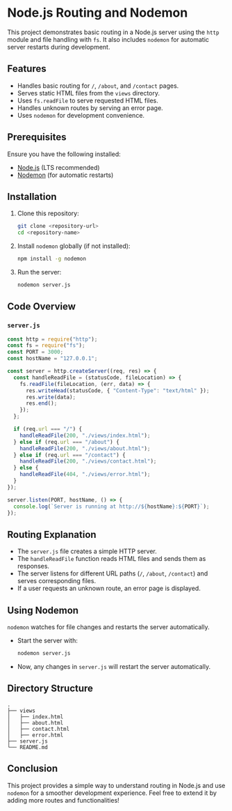 # Node.js Routing and Nodemon

This project demonstrates basic routing in a Node.js server using the `http` module and file handling with `fs`. It also includes `nodemon` for automatic server restarts during development.

## Features
- Handles basic routing for `/`, `/about`, and `/contact` pages.
- Serves static HTML files from the `views` directory.
- Uses `fs.readFile` to serve requested HTML files.
- Handles unknown routes by serving an error page.
- Uses `nodemon` for development convenience.

## Prerequisites
Ensure you have the following installed:
- [Node.js](https://nodejs.org/) (LTS recommended)
- [Nodemon](https://www.npmjs.com/package/nodemon) (for automatic restarts)

## Installation
1. Clone this repository:
   ```sh
   git clone <repository-url>
   cd <repository-name>
   ```
2. Install `nodemon` globally (if not installed):
   ```sh
   npm install -g nodemon
   ```
3. Run the server:
   ```sh
   nodemon server.js
   ```

## Code Overview
### `server.js`
```javascript
const http = require("http");
const fs = require("fs");
const PORT = 3000;
const hostName = "127.0.0.1";

const server = http.createServer((req, res) => {
  const handleReadFile = (statusCode, fileLocation) => {
    fs.readFile(fileLocation, (err, data) => {
      res.writeHead(statusCode, { "Content-Type": "text/html" });
      res.write(data);
      res.end();
    });
  };

  if (req.url === "/") {
    handleReadFile(200, "./views/index.html");
  } else if (req.url === "/about") {
    handleReadFile(200, "./views/about.html");
  } else if (req.url === "/contact") {
    handleReadFile(200, "./views/contact.html");
  } else {
    handleReadFile(404, "./views/error.html");
  }
});

server.listen(PORT, hostName, () => {
  console.log(`Server is running at http://${hostName}:${PORT}`);
});
```

## Routing Explanation
- The `server.js` file creates a simple HTTP server.
- The `handleReadFile` function reads HTML files and sends them as responses.
- The server listens for different URL paths (`/`, `/about`, `/contact`) and serves corresponding files.
- If a user requests an unknown route, an error page is displayed.

## Using Nodemon
`nodemon` watches for file changes and restarts the server automatically.
- Start the server with:
  ```sh
  nodemon server.js
  ```
- Now, any changes in `server.js` will restart the server automatically.

## Directory Structure
```
.
├── views
│   ├── index.html
│   ├── about.html
│   ├── contact.html
│   ├── error.html
├── server.js
└── README.md
```

## Conclusion
This project provides a simple way to understand routing in Node.js and use `nodemon` for a smoother development experience. Feel free to extend it by adding more routes and functionalities!

